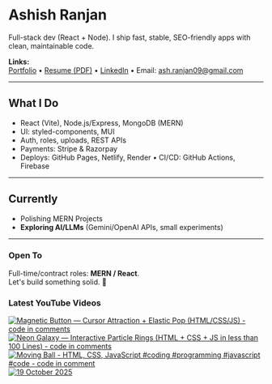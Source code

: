 # Ashish Ranjan

Full-stack dev (React + Node). I ship fast, stable, SEO-friendly apps with clean, maintainable code.

**Links:**  
[Portfolio](https://www.ashishranjan.net) • 
[Resume (PDF)](https://github.com/a2rp/resume/releases/latest/download/Ashish_Ranjan_Resume.pdf) • 
[LinkedIn](https://www.linkedin.com/in/aashishranjan/) • 
Email: ash.ranjan09@gmail.com

---

## What I Do
- React (Vite), Node.js/Express, MongoDB (MERN)
- UI: styled-components, MUI
- Auth, roles, uploads, REST APIs
- Payments: Stripe & Razorpay
- Deploys: GitHub Pages, Netlify, Render • CI/CD: GitHub Actions, Firebase

---

## Currently
- Polishing MERN Projects
- **Exploring AI/LLMs** (Gemini/OpenAI APIs, small experiments)

---

### Open To
Full-time/contract roles: **MERN / React**.  
Let's build something solid. 🚀

### Latest YouTube Videos
<p align="left">

<!-- BEGIN YOUTUBE-CARDS -->
[![Magnetic Button — Cursor Attraction + Elastic Pop (HTML/CSS/JS) - code in comments](https://ytcards.demolab.com/?id=ZT1fo92-57M&title=Magnetic+Button+%E2%80%94+Cursor+Attraction+%2B+Elastic+Pop+%28HTML%2FCSS%2FJS%29+-+code+in+comments&lang=en&timestamp=1760903978&background_color=%230d1117&title_color=%23ffffff&stats_color=%23b3b3b3&max_title_lines=2&width=360&border_radius=10 "Magnetic Button — Cursor Attraction + Elastic Pop (HTML/CSS/JS) - code in comments")](https://www.youtube.com/shorts/ZT1fo92-57M)
[![Neon Galaxy — Interactive Particle Rings (HTML + CSS + JS in less than 100 Lines) - code in comments](https://ytcards.demolab.com/?id=Pht83xBN4eQ&title=Neon+Galaxy+%E2%80%94+Interactive+Particle+Rings+%28HTML+%2B+CSS+%2B+JS+in+less+than+100+Lines%29+-+code+in+comments&lang=en&timestamp=1760902092&background_color=%230d1117&title_color=%23ffffff&stats_color=%23b3b3b3&max_title_lines=2&width=360&border_radius=10 "Neon Galaxy — Interactive Particle Rings (HTML + CSS + JS in less than 100 Lines) - code in comments")](https://www.youtube.com/shorts/Pht83xBN4eQ)
[![Moving Ball - HTML, CSS, JavaScript #coding #programming #javascript #code - code in comment](https://ytcards.demolab.com/?id=I2bzJt_Q1L8&title=Moving+Ball+-+HTML%2C+CSS%2C+JavaScript+%23coding+%23programming+%23javascript+%23code+-+code+in+comment&lang=en&timestamp=1760898295&background_color=%230d1117&title_color=%23ffffff&stats_color=%23b3b3b3&max_title_lines=2&width=360&border_radius=10 "Moving Ball - HTML, CSS, JavaScript #coding #programming #javascript #code - code in comment")](https://www.youtube.com/shorts/I2bzJt_Q1L8)
[![19 October 2025](https://ytcards.demolab.com/?id=Lo3yRZuTStc&title=19+October+2025&lang=en&timestamp=1760889606&background_color=%230d1117&title_color=%23ffffff&stats_color=%23b3b3b3&max_title_lines=2&width=360&border_radius=10 "19 October 2025")](https://www.youtube.com/shorts/Lo3yRZuTStc)
<!-- END YOUTUBE-CARDS -->

</p>
